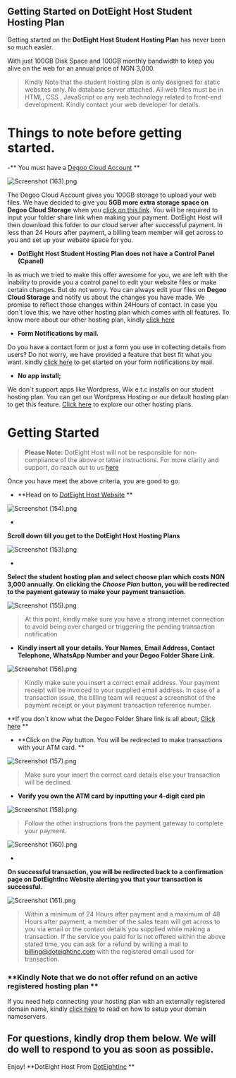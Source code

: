 ## Getting Started on DotEight Host Student Hosting Plan

Getting started on the **DotEight Host Student Hosting Plan** has never been so much easier.

With just 100GB Disk Space and 100GB monthly bandwidth to keep you alive on the web for an annual price of NGN 3,000.


> Kindly Note that the student hosting plan is only designed for static websites only. No database server attached. All web files must be in HTML, CSS , JavaScript or any web technology related to front-end development. Kindly contact your web developer for details.

# Things to note before getting started.


-** You must have a  [Degoo Cloud Account](https://cloud.degoo.com/drive-bbkv1qfida2d) **


![Screenshot (163).png](https://cdn.hashnode.com/res/hashnode/image/upload/v1598154736322/Y9I_LhZwe.png)


The Degoo Cloud Account gives you 100GB storage to upload your web files. We have decided to give you **5GB more extra storage space on Degoo  Cloud Storage** when you  [click on this link](https://cloud.degoo.com/drive-bbkv1qfida2d).  You will be required to input your folder share link when making your payment. DotEight Host will then download this folder to our cloud server after successful payment. In less than 24 Hours after payment, a billing team member will get across to you and set up your website space for you.



- **DotEight Host Student Hosting Plan does not have a Control Panel (Cpanel)**

In as much we tried to make this offer awesome for you, we are left with the inability to provide you a control panel to edit your website files or make certain changes. But do not worry. You can always edit your files on **Degoo Cloud Storage** and notify us about the changes you have made. We promise to reflect those changes within 24Hours of contact. In case you don`t love this, we have other hosting plan which comes with all features. To know more about our other hosting plan, kindly  [click here](https://doteightinc.com/doteighthost/#hosting) 


- **Form Notifications by mail.**

Do you have a contact form or just a form you use in collecting details from users? Do not worry, we have provided a feature that best fit what you want. kindly  [click here](https://)  to get started on your form notifications by mail.


- **No app install;**

We don`t support apps like Wordpress, Wix e.t.c installs on our student hosting plan. You can get our Wordpress Hosting or our default hosting plan to get this feature.  [Click here](https://doteightinc.com/doteighthost/#hosting)  to explore our other hosting plans.

 

# Getting Started

> **Please Note:** DotEight Host will not be responsible for non-compliance of the above or latter instructions. For more clarity and support, do reach out to us  [here](https://doteightinc.com/contact) 

Once you have meet the above criteria, you are good to go.


- 
  **Head on to  [DotEight Host Website](https://doteightinc.com/doteighthost/) **

![Screenshot (154).png](https://cdn.hashnode.com/res/hashnode/image/upload/v1598140378594/qxiFmon_9.png)

 

- 
**Scroll down till you get to the DotEight Host Hosting Plans**


![Screenshot (153).png](https://cdn.hashnode.com/res/hashnode/image/upload/v1598140404508/OKFzp81Kt.png)



- 
**Select the student hosting plan and select choose plan which costs NGN 3,000 annually. On clicking the *Choose Plan* button, you will be redirected to the payment gateway to make your payment transaction.**


![Screenshot (155).png](https://cdn.hashnode.com/res/hashnode/image/upload/v1598141246000/iNav4f8rf.png)


> At this point, kindly make sure you have a strong internet connection to avoid being over charged or triggering the pending transaction notification 


- **Kindly insert all your details. Your Names, Email Address, Contact Telephone, WhatsApp Number and your Degoo Folder Share Link.**


![Screenshot (156).png](https://cdn.hashnode.com/res/hashnode/image/upload/v1598141595089/M0yEjkjEN.png)


> Kindly make sure you insert a correct email address. Your payment receipt will be invoiced to your supplied email address. In case of a transaction issue, the billing team will request a screenshot of the payment receipt or your payment transaction reference number.

**If you don`t know what the Degoo Folder Share link is all about,  [Click here](https://cloud.degoo.com/drive-bbkv1qfida2d) 
**


- **Click on the *Pay* button. You will be redirected to make transactions with your ATM card. 
**

![Screenshot (157).png](https://cdn.hashnode.com/res/hashnode/image/upload/v1598142118204/nl9fsfFyk.png)


> Make sure your insert the correct card details else your transaction will be declined.


- **Verify you own the ATM card by inputting your 4-digit card pin**


![Screenshot (158).png](https://cdn.hashnode.com/res/hashnode/image/upload/v1598142452629/v_bWac62v.png)



> Follow the other instructions from the payment gateway to complete your payment.

![Screenshot (160).png](https://cdn.hashnode.com/res/hashnode/image/upload/v1598142589309/kJvZkjS1-.png)



- 
**On successful transaction, you will be redirected back to a confirmation page on DotEightInc Website alerting you that your transaction is successful.**


![Screenshot (161).png](https://cdn.hashnode.com/res/hashnode/image/upload/v1598142721046/7dTTj40Q_.png)



> Within a minimum of  24 Hours after payment and a maximum of 48 Hours after payment, a member of the sales team will get across to you via email or the contact details you supplied while making a transaction. If the service you paid for is not offered within the above stated time, you can ask for a refund by writing a mail to billing@doteightinc.com with the registered email used for transaction. 



### **Kindly Note that we do not offer refund on an active registered hosting plan **


If you need help connecting your hosting plan with an externally registered domain name, kindly  [click here](https://ll.cc)  to read on how to setup your domain nameservers.


## For questions, kindly drop them below. We will do well to respond to you as soon as possible.

Enjoy! **DotEight Host From  [DotEightInc](https://doteightinc.com) **











